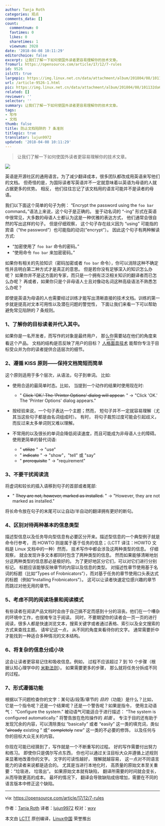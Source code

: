 ```yaml
---
author: Tanja Roth
categories: 观点
comments_data: []
count:
  commentnum: 0
  favtimes: 0
  likes: 0
  sharetimes: 1
  viewnum: 3928
date: '2018-04-08 10:11:29'
editorchoice: false
excerpt: 让我们了解一下如何使国外读者更容易理解你的技术文章。
fromurl: https://opensource.com/article/17/12/7-rules
id: 9526
islctt: true
largepic: https://img.linux.net.cn/data/attachment/album/201804/08/101132da61z8jkz61f6tgq.png
url: /article-9526-1.html
pic: https://img.linux.net.cn/data/attachment/album/201804/08/101132da61z8jkz61f6tgq.png.thumb.jpg
related: []
reviewer: ''
selector: ''
summary: 让我们了解一下如何使国外读者更容易理解你的技术文章。
tags:
- 写作
- 文档
thumb: false
title: 防止文档陷阱的 7 条准则
titlepic: true
translator: lujun9972
updated: '2018-04-08 10:11:29'
---
```



> 
> 让我们了解一下如何使国外读者更容易理解你的技术文章。
> 
> 
> 


![](/data/attachment/album/201804/08/101132da61z8jkz61f6tgq.png)


英语是开源社区的通用语言。为了减少翻译成本，很多团队都改成用英语来写他们的文档。 但奇怪的是，为国际读者写英语并不一定就意味着以英语为母语的人就占据更多的优势。 相反， 他们往往忘记了该文档用的语言可能并不是读者的母语。


我们以下面这个简单的句子为例： “Encrypt the password using the `foo bar` command。”语法上来说，这个句子是正确的。 鉴于动名词的 “-ing” 形式在英语中很常见，大多数的母语人士都认为这是一种优雅的表达方式， 他们通常会很自然的写出这样的句子。 但是仔细观察， 这个句子存在歧义因为 “using” 可能指的宾语（“the password”）也可能指的动词(“encrypt”）。 因此这个句子有两种解读方式:


* “加密使用了 `foo bar` 命令的密码。”
* “使用命令 `foo bar` 来加密密码。”


如果你有相关的先验知识（密码加密或者 `foo bar` 命令），你可以消除这种不确定性并且明白第二种方式才是真正的意思。 但是若你没有足够深入的知识怎么办呢？ 如果你并不是这方面的专家，而只是一个拥有泛泛相关知识的翻译者而已怎么办呢？ 再或者，如果你只是个非母语人士且对像动名词这种高级语法不熟悉怎么办呢？


即使是英语为母语的人也需要经过训练才能写出清晰直接的技术文档。训练的第一步就是提高对文本可用性以及潜在问题的警觉性， 下面让我们来看一下可以帮助避免常见陷阱的 7 条规则。


### 1、了解你的目标读者并代入其中。


如果你是一名开发者，而写作的对象是最终用户， 那么你需要站在他们的角度来看这个产品。 文档的结构是否反映了用户的目标？ [<ruby> 人格面具 <rt>  persona </rt></ruby> 技术](https://en.wikipedia.org/wiki/Persona_(user_experience)) 能帮你专注于目标受众并为你的读者提供合适层次的细节。


### 2、遵循 KISS 原则——保持文档简短而简单


这个原则适用于多个层次，从语法，句子到单词。 比如:


* 使用合适的最简单时态。比如， 当提到一个动作的结果时使用现在时:
	+ " ~~Click 'OK.' The 'Printer Options' dialog will appear.~~ " -> "Click 'OK.' The 'Printer Options' dialog appears."
* 按经验来说，一个句子表达一个主题；然而， 短句子并不一定就容易理解（尤其当这些句子都是由名词组成时）。 有时， 将句子裁剪过度可能会引起歧义，而反过来太多单词则又难以理解。
* 不常用的以及很长的单词会降低阅读速度，而且可能成为非母语人士的障碍。 使用更简单的替代词语:  

	+ " ~~utilize~~ " -> "use"
	+ " ~~indicate~~ " -> "show"，"tell" 或 "say"
	+ " ~~prerequisite~~ " -> "requirement"


### 3、不要干扰阅读流


将虚词和较长的插入语移到句子的首部或者尾部:


* " ~~They are not, however, marked as installed.~~ " -> "However, they are not marked as installed."


将长命令放在句子的末尾可以让自动/半自动的翻译拥有更好的断句。


### 4、区别对待两种基本的信息类型


描述型信息以及任务导向型信息有必要区分开来。描述型信息的一个典型例子就是命令行参考， 而 HOWTO 则是属于基于任务的信息；（LCTT 译注：HOWTO 文档是 Linux 文档中的一种）然而， 技术写作中都会涉及这两种类型的信息。 仔细观察， 就会发现许多文本都同时包含了两种类型的信息。 然而如果能够清晰地划分这两种类型的信息那必是极好的。 为了更好地区分它们，可以对它们进行分别标记。 标题应该能够反映章节的内容以及信息的类型。 对描述性章节使用基于名词的标题（比如“Types of Frobnicators”），而对基于任务的章节使用口头表达式的标题（例如“Installing Frobnicators”）。 这可以让读者快速定位感兴趣的章节而跳过对他无用的章节。


### 5、考虑不同的阅读场景和阅读模式


有些读者在阅读产品文档时会由于自己搞不定而感到十分的沮丧。他们在一个嘈杂的环境中工作，也很难专注于阅读。 同时，不要期望你的读者会一页一页的进行阅读，很多人都是快速浏览文本，搜索关键字或者通过表格、索引以及全文搜索的方式来查找主题。 请牢记这一点， 从不同的角度来看待你的文字。 通常需要折中才能找到一种适合多种情况的文本结构。


### 6、将复杂的信息分成小块


这会让读者更容易记住和吸收信息。例如， 过程不应该超过 7 到 10 个步骤（根据认知心理学中的 [米勒法则](https://en.wikipedia.org/wiki/The_Magical_Number_Seven,_Plus_or_Minus_Two)）。 如果需要更多的步骤， 那么就将任务分拆成不同的过程。


### 7、形式遵循功能


根据以下问题检查你的文字：某句话/段落/章节的 *目的*（功能）是什么？比如，它是一个指令呢？还是一个结果呢？还是一个警告呢？如果是指令， 使用主动语气： “Configure the system.” 被动语气可能适合于进行描述： “The system is configured automatically.” 将警告放在危险操作的 *前面* 。 专注于目的还有助于发现冗余的内容，可以清除类似 “basically” 或者 “easily” 这一类的填充词，类似 “~~already~~ existing ” 或“ ~~completely~~ new” 这一类的不必要的修饰， 以及任何与你的目标大众无关的内容。


你现在可能已经猜到了，写作就是一个不断重写的过程。 好的写作需要付出努力和练习。 即使你只是偶尔写点东西， 你也可以通过关注目标大众并遵循上述规则来显著地改善你的文字。 文字的可读性越好， 理解就越容易， 这一点对不同语言能力的读者来说都是适合的。 尤其是当进行本地化时， 高质量的原始文本至关重要：“垃圾进， 垃圾出”。 如果原始文本就有缺陷， 翻译所需要的时间就会变长， 从而导致更高的成本。 最坏的情况下， 翻译会导致缺陷成倍增加，需要在不同的语言版本中修正这个缺陷。




---


via: <https://opensource.com/article/17/12/7-rules>


作者：[Tanja Roth](https://opensource.com) 译者：[lujun9972](https://github.com/lujun9972) 校对：[wxy](https://github.com/wxy)


本文由 [LCTT](https://github.com/LCTT/TranslateProject) 原创编译，[Linux中国](https://linux.cn/) 荣誉推出